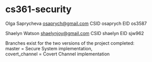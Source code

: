 cs361-security
==============
Olga Saprycheva
osaprych@gmail.com
CSID osaprych
EID os3587

Shaelyn Watson
shaelynjoy@gmail.com
CSID shaelyn
EID sjw962


Branches exist for the two versions of the project completed:     
master = Secure System implementation,     
covert_channel = Covert Channel implementation
